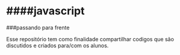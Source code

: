####javascript
==========
###passando para frente

Esse repositório tem como finalidade compartilhar codigos que são discutidos e criados para/com os alunos.


